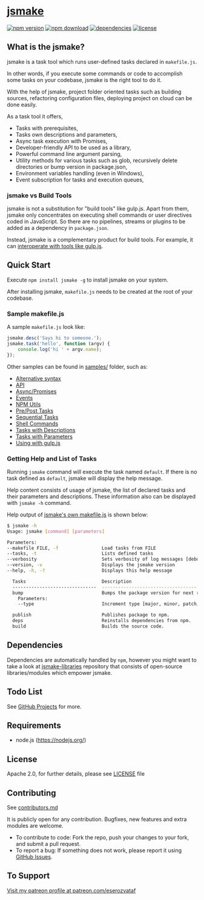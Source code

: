 # [jsmake](https://github.com/eserozvataf/jsmake)

[![npm version][npm-image]][npm-url]
[![npm download][download-image]][npm-url]
[![dependencies][dep-image]][dep-url]
[![license][license-image]][license-url]


## What is the jsmake?

jsmake is a task tool which runs user-defined tasks declared in `makefile.js`.

In other words, if you execute some commands or code to accomplish some tasks on your codebase, jsmake is the right tool to do it.

With the help of jsmake, project folder oriented tasks such as building sources, refactoring configuration files, deploying project on cloud can be done easily.

As a task tool it offers,

- Tasks with prerequisites,
- Tasks own descriptions and parameters,
- Async task execution with Promises,
- Developer-friendly API to be used as a library,
- Powerful command line argument parsing,
- Utility methods for various tasks such as glob, recursively delete directories or bump version in package.json,
- Environment variables handling (even in Windows),
- Event subscription for tasks and execution queues,


### jsmake vs Build Tools

jsmake is not a substitution for "build tools" like gulp.js. Apart from them, jsmake only concentrates on executing shell commands or user directives coded in JavaScript. So there are no pipelines, streams or plugins to be added as a dependency in `package.json`.

Instead, jsmake is a complementary product for build tools. For example, it can [interoperate with tools like gulp.js](samples/using-with-gulp-makefile.js).


## Quick Start

Execute `npm install jsmake -g` to install jsmake on your system.

After installing jsmake, `makefile.js` needs to be created at the root of your codebase. 


### Sample makefile.js

A sample `makefile.js` look like:

```js
jsmake.desc('Says hi to someone.');
jsmake.task('hello', function (argv) {
    console.log('hi ' + argv.name);
});
```

Other samples can be found in [samples/](samples/) folder, such as:

- [Alternative syntax](samples/alternative-syntax-makefile.js)
- [API](samples/api.js)
- [Async/Promises](samples/async-promises-makefile.js)
- [Events](samples/events-makefile.js)
- [NPM Utils](samples/npm-utils-makefile.js)
- [Pre/Post Tasks](samples/pre-post-tasks-makefile.js)
- [Sequential Tasks](samples/sequential-tasks-makefile.js)
- [Shell Commands](samples/shell-commands-makefile.js)
- [Tasks with Descriptions](samples/tasks-with-descriptions-makefile.js)
- [Tasks with Parameters](samples/tasks-with-parameters-makefile.js)
- [Using with gulp.js](samples/using-with-gulp-makefile.js)


### Getting Help and List of Tasks

Running `jsmake` command will execute the task named `default`. If there is no task defined as `default`, jsmake will display the help message.

Help content consists of usage of jsmake, the list of declared tasks and their parameters and descriptions. These information also can be displayed with `jsmake -h` command.

Help output of [jsmake's own makefile.js](makefile.js) is shown below:

```bash
$ jsmake -h
Usage: jsmake [command] [parameters]

Parameters:
--makefile FILE, -f                Load tasks from FILE
--tasks, -t                        Lists defined tasks
--verbosity                        Sets verbosity of log messages [debug, warn, info, error]
--version, -v                      Displays the jsmake version
--help, -h, -?                     Displays this help message

  Tasks                            Description
  -------------------------------  -----------------------------------
  bump                             Bumps the package version for next release.
    Parameters:
    --type                         Increment type [major, minor, patch, premajor, preminor, prepatch or prerelease]

  publish                          Publishes package to npm.
  deps                             Reinstalls dependencies from npm.
  build                            Builds the source code.
```


## Dependencies

Dependencies are automatically handled by `npm`, however you might want to take a look at [jsmake-libraries](https://github.com/eserozvataf/jsmake-libraries) repository that consists of open-source libraries/modules which empower jsmake.


## Todo List

See [GitHub Projects](https://github.com/eserozvataf/jsmake/projects) for more.


## Requirements

* node.js (https://nodejs.org/)


## License

Apache 2.0, for further details, please see [LICENSE](LICENSE) file


## Contributing

See [contributors.md](contributors.md)

It is publicly open for any contribution. Bugfixes, new features and extra modules are welcome.

* To contribute to code: Fork the repo, push your changes to your fork, and submit a pull request.
* To report a bug: If something does not work, please report it using [GitHub Issues](https://github.com/eserozvataf/maester/issues).


## To Support

[Visit my patreon profile at patreon.com/eserozvataf](https://www.patreon.com/eserozvataf)


[npm-image]: https://img.shields.io/npm/v/jsmake.svg?style=flat-square
[npm-url]: https://www.npmjs.com/package/jsmake
[download-image]: https://img.shields.io/npm/dt/jsmake.svg?style=flat-square
[dep-image]: https://img.shields.io/david/eserozvataf/jsmake.svg?style=flat-square
[dep-url]: https://github.com/eserozvataf/jsmake
[license-image]: https://img.shields.io/npm/l/jsmake.svg?style=flat-square
[license-url]: https://github.com/eserozvataf/jsmake/blob/master/LICENSE
